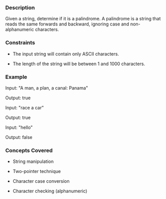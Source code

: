 ### Description

Given a string, determine if it is a palindrome. A palindrome is a string that reads the same forwards and backward, ignoring case and non-alphanumeric characters.

### Constraints

- The input string will contain only ASCII characters.
- The length of the string will be between 1 and 1000 characters.

### Example

Input: "A man, a plan, a canal: Panama"
Output: true

Input: "race a car"
Output: true

Input: "hello"
Output: false

### Concepts Covered

- String manipulation
- Two-pointer technique
- Character case conversion
- Character checking (alphanumeric)
